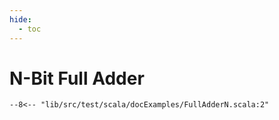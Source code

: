 ```yaml
---
hide:
  - toc
---
```


# N-Bit Full Adder

```scastie 
--8<-- "lib/src/test/scala/docExamples/FullAdderN.scala:2"
```


